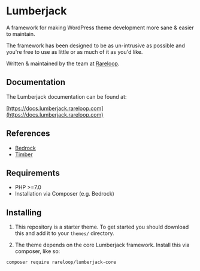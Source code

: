 # Lumberjack
A framework for making WordPress theme development more sane & easier to maintain.

The framework has been designed to be as un-intrusive as possible and you're free to use as little or as much of it as you'd like.

Written & maintained by the team at [Rareloop](https://www.rareloop.com).

## Documentation

The Lumberjack documentation can be found at:

[https://docs.lumberjack.rareloop.com](https://docs.lumberjack.rareloop.com)

## References
- [Bedrock](https://roots.io/bedrock/docs/installing-bedrock/)
- [Timber](https://timber.github.io/docs/)

## Requirements
- PHP >=7.0
- Installation via Composer (e.g. Bedrock)

## Installing
1. This repository is a starter theme. To get started you should download this and add it to your `themes/` directory.

2. The theme depends on the core Lumberjack framework. Install this via composer, like so:

```shell
composer require rareloop/lumberjack-core
```
